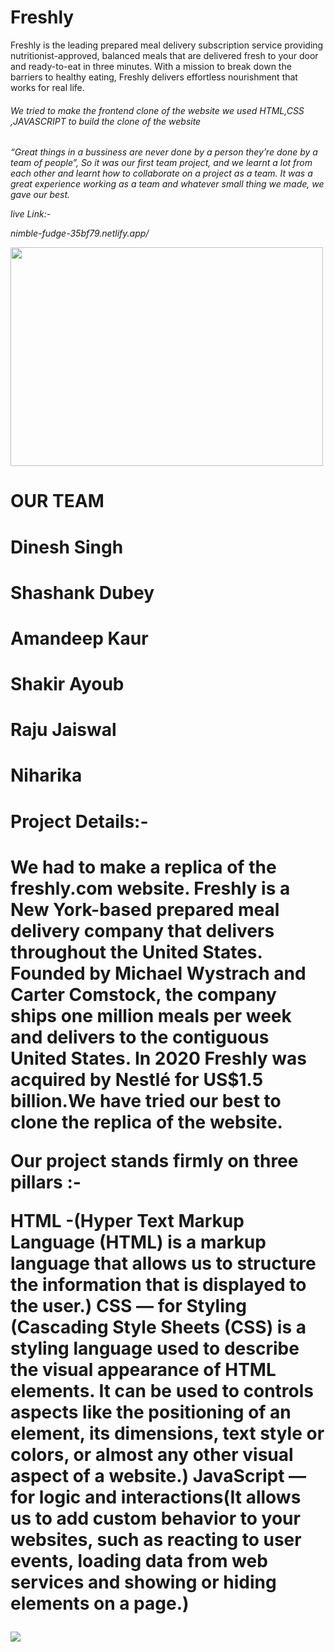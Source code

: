 # Freshly
<p>Freshly is the leading prepared meal delivery subscription service providing nutritionist-approved, balanced meals that are delivered fresh to your door and ready-to-eat in three minutes. With a mission to break down the barriers to healthy eating, Freshly delivers effortless nourishment that works for real life.<p/>
<h6>We tried to make the frontend clone of the website we used HTML,CSS ,JAVASCRIPT to build the clone of the website
<h6/>
<p>“Great things in a bussiness are never done by a person they’re done by a team of people”, So it was our first team project, and we learnt a lot from each other and learnt how to collaborate on a project as a team. It was a great experience working as a team and whatever small thing we made, we gave our best.<p/> 
live Link:-<p> nimble-fudge-35bf79.netlify.app/<p/>
<img src="https://miro.medium.com/max/1400/1*RNFEjGWXC4S9PgWIBEcrhA.jpeg" width="500px" height="350px"><img/>

<h1>OUR TEAM<h1/>
<h1>Dinesh Singh<h1/>
<h1>Shashank Dubey<h1/>
<h1>Amandeep Kaur<h1/>
<h1>Shakir Ayoub<h1/>
<h1>Raju Jaiswal<h1/>
<h1>Niharika<h1/>



<h1>Project Details:-<h1/>

<p>We had to make a replica of the freshly.com website. Freshly is a New York-based prepared meal delivery company that delivers throughout the United States. Founded by Michael Wystrach and Carter Comstock, the company ships one million meals per week and delivers to the contiguous United States. In 2020 Freshly was acquired by Nestlé for US$1.5 billion.We have tried our best to clone the replica of the website.<p/>


Our project stands firmly on three pillars :-

<p>
HTML -(Hyper Text Markup Language (HTML) is a markup language that allows us to structure the information that is displayed to the user.)
CSS — for Styling (Cascading Style Sheets (CSS) is a styling language used to describe the visual appearance of HTML elements. It can be used to controls aspects like the positioning of an element, its dimensions, text style or colors, or almost any other visual aspect of a website.)
JavaScript — for logic and interactions(It allows us to add custom behavior to your websites, such as reacting to user events, loading data from web services and showing or hiding elements on a page.)
<p/>
  
  <img src="https://miro.medium.com/max/1400/1*DelOq84p3Ab7H7hGPVu4cw.png"/>
  
